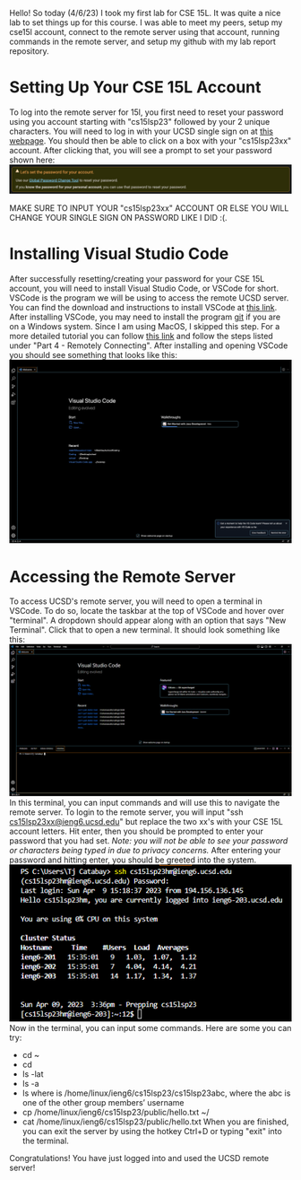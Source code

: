 Hello! So today (4/6/23) I took my first lab for CSE 15L. It was quite a nice lab to set things up for this course. I was able to meet my peers, setup my cse15l account, connect to the remote server using that account, running commands in the remote server, and setup my github with my lab report repository. 

# Setting Up Your CSE 15L Account
To log into the remote server for 15l, you first need to reset your password using you account starting with "cs15lsp23" followed by your 2 unique characters. You will need to log in with your UCSD single sign on at [this webpage](https://sdacs.ucsd.edu/~icc/index.php). You should then be able to click on a box with your "cs15lsp23xx" account. After clicking that, you will see a prompt to set your password shown here: ![Image](https://github.com/whatuptj/cse15l-lab-reports/blob/main/Prompt.png)

MAKE SURE TO INPUT YOUR "cs15lsp23xx" ACCOUNT OR ELSE YOU WILL CHANGE YOUR SINGLE SIGN ON PASSWORD LIKE I DID :(. 

# Installing Visual Studio Code
After successfully resetting/creating your password for your CSE 15L account, you will need to install Visual Studio Code, or VSCode for short. VSCode is the program we will be using to access the remote UCSD server. You can find the download and instructions to install VSCode at [this link](https://code.visualstudio.com). After installing VSCode, you may need to install the program [git](https://gitforwindows.org) if you are on a Windows system. Since I am using MacOS, I skipped this step. For a more detailed tutorial you can follow [this link](https://ucsd-cse15l-s23.github.io/week/week1/#due-dates--links) and follow the steps listed under "Part 4 - Remotely Connecting". After installing and opening VSCode you should see something that looks like this: ![Image](https://github.com/whatuptj/cse15l-lab-reports/blob/main/VSCode.png) 

# Accessing the Remote Server
To access UCSD's remote server, you will need to open a terminal in VSCode. To do so, locate the taskbar at the top of VSCode and hover over "terminal". A dropdown should appear along with an option that says "New Terminal". Click that to open a new terminal. It should look something like this: ![Image](https://github.com/whatuptj/cse15l-lab-reports/blob/main/terminal.png)
In this terminal, you can input commands and will use this to navigate the remote server. To login to the remote server, you will input "ssh cs15lsp23xx@ieng6.ucsd.edu" but replace the two xx's with your CSE 15L account letters. Hit enter, then you should be prompted to enter your password that you had set. *Note: you will not be able to see your password or characters being typed in due to privacy concerns.* After entering your password and hitting enter, you should be greeted into the system. ![Image](https://github.com/whatuptj/cse15l-lab-reports/blob/main/server.png)
\
Now in the terminal, you can input some commands. Here are some you can try:
- cd ~
- cd
- ls -lat
- ls -a
- ls <directory> where <directory> is /home/linux/ieng6/cs15lsp23/cs15lsp23abc, where the abc is one of the other group members’ username
- cp /home/linux/ieng6/cs15lsp23/public/hello.txt ~/
- cat /home/linux/ieng6/cs15lsp23/public/hello.txt
When you are finished, you can exit the server by using the hotkey Ctrl+D or typing "exit" into the terminal.
  
Congratulations! You have just logged into and used the UCSD remote server!
